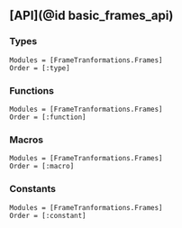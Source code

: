 ## [API](@id basic_frames_api) 

### Types

```@autodocs
Modules = [FrameTranformations.Frames]
Order = [:type]
```

### Functions

```@autodocs
Modules = [FrameTranformations.Frames]
Order = [:function]
```

### Macros

```@autodocs
Modules = [FrameTranformations.Frames]
Order = [:macro]
```

### Constants

```@autodocs
Modules = [FrameTranformations.Frames]
Order = [:constant]
```